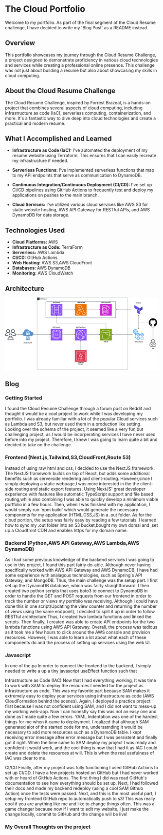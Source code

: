 # The Cloud Portfolio

Welcome to my portfolio. As part of the final segment of the Cloud Resume challenge, I have decided to write my 'Blog Post' as a README instead. 



## Overview

This portfolio showcases my journey through the Cloud Resume Challenge, a project designed to demonstrate proficiency in various cloud technologies and services while creating a professional online presence. This challenge was not just about building a resume but also about showcasing my skills in cloud computing.

## About the Cloud Resume Challenge

The Cloud Resume Challenge, inspired by Forrest Brazeal, is a hands-on project that combines several aspects of cloud computing, including infrastructure as code (IaC), serverless computing, containerization, and more. It's a fantastic way to dive deep into cloud technologies and create a practical and modern resume.

## What I Accomplished and Learned

- **Infrastructure as Code (IaC):** I've automated the deployment of my resume website using Terraform. This ensures that I can easily recreate my infrastructure if needed.

- **Serverless Functions:** I've implemented serverless functions that map to my API endpoints that serve as communication to DynamoDB.

- **Continuous Integration/Continuous Deployment (CI/CD):** I've set up CI/CD pipelines using GitHub Actions to frequently test and deploy my applications on pushes to the main branch.


- **Cloud Services:** I've utilized various cloud services like AWS S3 for static website hosting, AWS API Gateway for RESTful APIs, and AWS DynamoDB for data storage.





## Technologies Used

- **Cloud Platforms:** AWS
- **Infrastructure as Code:** TerraForm
- **Serverless:** AWS Lambda
- **CI/CD:** GitHub Actions
- **Web Hosting:** AWS S3,AWS CloudFront
- **Databases:** AWS DynamoDB
- **Monitoring:** AWS CloudWatch


## Architecture

![Sample Image](/arch.png)


## Blog


### Getting Started
I found the Cloud Resume Challenge through a forum post on Reddit and thought it would be a cool project to work while I was developing my portfolio. I was already familiar with a lot of the popular Cloud services such as Lambda and S3, but never used them in a production like setting. Looking over the schema of the project, it seemed like a very fun,but challenging project, as I would be incorperating services I have never used before into my project. Therefore, I knew I was going to learn quite a bit and decided to take on the challenge.


### Frontend (Next.js,Tailwind,S3,CloudFront,Route 53)

Instead of using raw html and css, I decided to use the NextJS framework. The NextJS framework builds on top of React, but adds some additional benefits such as serverside rendering and client-routing. However,since I simply deploying a static webpage,I was more interested in the the client-side routing and static export features. Using NextJS' great developer experience with features like automatic TypeScript support and file based routing,while also combining  I was able to quickly develop a minimum viable portfolio in a few hours. Then, when I was finished with my application, I would simply run 'npm build' which would generate the necessary components for my application (HTML,CSS,JS) in a  .out folder. As for the cloud portion, the setup was fairly easy by reading a few tutorials. I learned how to sync my .out folder into an S3 bucket,bought my own domai and ,set up a Cloudfront CDN and enables https for my domain name.

### Backend (Python,AWS API Gateway,AWS Lambda,AWS DynamoDB)
As I had some previous knowledge of the backend services I was going to use in this project, I found this part fairly do-able. Although never having specifically worked with AWS API Gateway and AWS DynamoDB, I have had some experience with analagous technologies, such as Spring's API Gateway, and MongoDB. Thus, the main challenge was the setup part. I first set up the DynamoDB database, which was fairly straightforward. I then created two python scripts that uses boto3 to connect to DynamoDB in order to handle the GET and POST requests from our frontend in order to track the number or views my portfolio was receiving. Although I could have done this in one script(Updating the view counter and returning the number of views using the same endpoint), I decided to split it up in order to follow RESTful architecture.Thus, I created two lambda functions and linked the scripts. Then finally, I created was able to create API endpoints for the two lambda functions using AWS API Gateway. Overall, the process was tedious as it took me a few hours to click around the AWS console and provision resources. However, I was able to learn a lot about what each of these components do and the process of setting up services using the web UI.

### Javascript
In one of the pa
In order to connect the frontend to the backend, I simply needed to write a up a tiny javascript useEffect function such that 



Infrastructure as Code (IAC)
Now that I had everything working, It was time to work with SAM to deploy the resources I needed for the project as infrastructure as code. This was my favorite part because SAM makes it extremely easy to deploy your services using infrastructure as code (AWS CloudFormation behind the scenes). Again, I deployed a practice project first because I was not confident using SAM, and I did not want to mess-up my working web-app. Now I can honestly say this was not an easy one and done as I made quite a few errors. YAML Indentation was one of the hardest things for me when it came to deployment. I realized that although SAM generated alot of the started code for me, undersatnding it would be necessary to add more resources such as a DynamoDB table. I kept receiving error message after error message but I was persistent and finally got it right. When the time came to SAM deploy my project I was ready and confident it would work, and the cool thing is now that I had it as IAC I could create and delete the resources at will. This is when the real usefulness of IAC was clear to me.

CI/CD
Finally, after my project was fully functioning I used GitHub Actions to set up CI/CD. I have a few projects hosted on GitHub but I had never worked with or heard of GitHub Actions. The first thing I did was read GitHub's documentation to see how everything should be set up. Next, I had followed their docs and made my backend redeploy (using a cool SAM Github Action) once the tests were passed. Next, and this is the most useful part, I setup my frontend GitHub repo to automatically push to s3! This was really cool if you are anything like me and like to change things often. This was a game changer because now if I want to edit my website, I just make the change locally, commit to GitHub and the change will be live!

### My Overall Thoughts on the project













